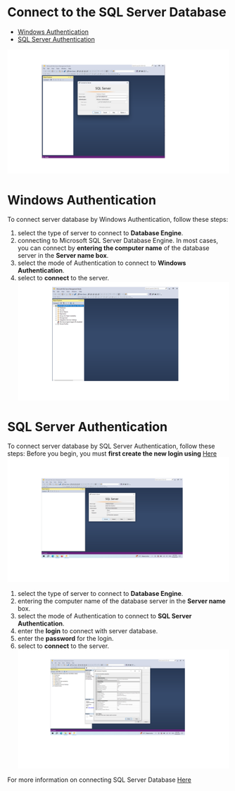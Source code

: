 Connect to the SQL Server Database 
============
- [Windows Authentication](04-Connect-to-Server-Database.md#Windows-Authentication)
- [SQL Server Authentication](04-Connect-to-Server-Database.md#SQL-Server-Authentication)

![11](/images/11-SSMS.png)

# Windows Authentication
To connect server database by Windows Authentication, follow these steps:
1. select the type of server to connect to **Database Engine**.<br>
2. connecting to Microsoft SQL Server Database Engine. In most cases, you can connect by **entering the computer name** of the database server in the **Server name box**.<br>
3. select the mode of Authentication to connect to **Windows Authentication**.<br>
4. select to **connect** to the server.
![12](/images/12-SSMS.png)

# SQL Server Authentication
To connect server database by SQL Server Authentication, follow these steps:
Before you begin, you must **first create the new login using** [Here](sections/03-Create-a-login-using.md)
![14](/images/14-SSMS.png)
1. select the type of server to connect to **Database Engine**.<br>
2. entering the computer name of the database server in the **Server name** box.<br>
3. select the mode of Authentication to connect to **SQL Server Authentication**.<br>
4. enter the **login** to connect with server database.<br>
5. enter the **password** for the login.<br>
6. select to **connect** to the server.
![13](/images/13-SSMS.png)


For more information on connecting SQL Server Database [Here](https://learn.microsoft.com/en-us/sql/ssms/f1-help/connect-to-server-login-page-database-engine?view=sql-server-ver16)
